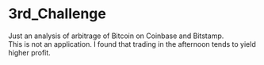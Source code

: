 # 3rd_Challenge

Just an analysis of arbitrage of Bitcoin on Coinbase and Bitstamp.   
This is not an application. I found that trading in the afternoon tends to yield higher profit.